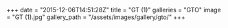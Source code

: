 +++
date = "2015-12-06T14:51:28Z"
title = "GT (1)"
galleries = "GTO"
image = "GT (1).jpg"
gallery_path = "/assets/images/gallery/gto/"
+++
